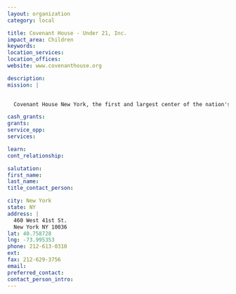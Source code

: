 ```yaml
---
layout: organization
category: local

title: Covenant House - Under 21, Inc.
impact_area: Children
keywords: 
location_services: 
location_offices: 
website: www.covenanthouse.org

description: 
mission: |
  

  Covenant House New York, the first and largest center of the nation's foremost agency serving homeless, runaway and at-risk youth, opens its doors 24 hours a day for teens in need. 

cash_grants: 
grants: 
service_opp: 
services: 

learn: 
cont_relationship: 

salutation: 
first_name: 
last_name: 
title_contact_person: 

city: New York
state: NY
address: |
  460 West 41st St.  
  New York NY 10036
lat: 40.758728
lng: -73.995353
phone: 212-613-0310
ext: 
fax: 212-629-3756
email: 
preferred_contact: 
contact_person_intro: 
---
```

